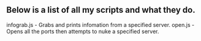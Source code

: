 ## Below is a list of all my scripts and what they do.
infograb.js - Grabs and prints infomation from a specified server.
open.js - Opens all the ports then attempts to nuke a specified server.
